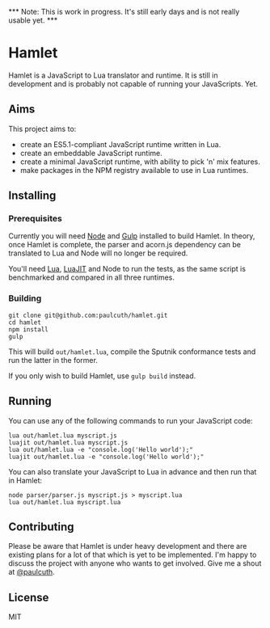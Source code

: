 *** Note: This is work in progress. It's still early days and is not really usable yet. ***

# Hamlet
Hamlet is a JavaScript to Lua translator and runtime. It is still in development and is probably not capable of running your JavaScripts. Yet.


## Aims
This project aims to:
- create an ES5.1-compliant JavaScript runtime written in Lua.
- create an embeddable JavaScript runtime.
- create a minimal JavaScript runtime, with ability to pick 'n' mix features.
- make packages in the NPM registry available to use in Lua runtimes.


## Installing

### Prerequisites
Currently you will need [Node](http://nodejs.org) and [Gulp](http://gulpjs.com) installed to build Hamlet. In theory, once Hamlet is complete, the parser and acorn.js dependency can be translated to Lua and Node will no longer be required.

You'll need [Lua](http://www.lua.org), [LuaJIT](http://luajit.org) and Node to run the tests, as the same script is benchmarked and compared in all three runtimes.


### Building
```shell
git clone git@github.com:paulcuth/hamlet.git
cd hamlet
npm install
gulp 
```

This will build `out/hamlet.lua`, compile the Sputnik conformance tests and run the latter in the former. 

If you only wish to build Hamlet, use `gulp build` instead.


## Running
You can use any of the following commands to run your JavaScript code:
```shell
lua out/hamlet.lua myscript.js
luajit out/hamlet.lua myscript.js
lua out/hamlet.lua -e "console.log('Hello world');"
luajit out/hamlet.lua -e "console.log('Hello world');"
```

You can also translate your JavaScript to Lua in advance and then run that in Hamlet:
```shell
node parser/parser.js myscript.js > myscript.lua
lua out/hamlet.lua myscript.lua
```


## Contributing
Please be aware that Hamlet is under heavy development and there are existing plans for a lot of that which is yet to be implemented. 
I'm happy to discuss the project with anyone who wants to get involved. Give me a shout at [@paulcuth](https://twitter.com/paulcuth).


## License
MIT


